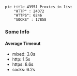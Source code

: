 
```mermaid
pie title 43551 Proxies in list
    "HTTP" : 24372
    "HTTPS": 6246
    "SOCKS" : 17858
```

### Some Info
#### Average Timeout

- mixed: 3.0s
- http: 1.5s
- https: 8.6s
- socks: 6.2s